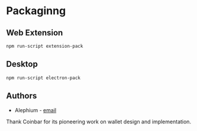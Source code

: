 # Packaginng

## Web Extension

`npm run-script extension-pack`

## Desktop

`npm run-script electron-pack`

## Authors
* Alephium - [email](info@alephium.org)

Thank Coinbar for its pioneering work on wallet design and implementation.

